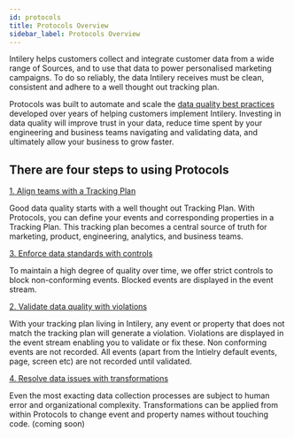 ```yaml
---
id: protocols
title: Protocols Overview
sidebar_label: Protocols Overview
---
```


Intilery helps customers collect and integrate customer data from a wide range of Sources, and to use that data to power personalised marketing campaigns. To do so reliably, the data Intilery receives must be clean, consistent and adhere to a well thought out tracking plan.

Protocols was built to automate and scale the [data quality best practices](../guides/data-collection) developed over years of helping customers implement Intilery. Investing in data quality will improve trust in your data, reduce time spent by your engineering and business teams navigating and validating data, and ultimately allow your business to grow faster.

## There are four steps to using Protocols

[1. Align teams with a Tracking Plan](../guides/trackingplan)

Good data quality starts with a well thought out Tracking Plan. With Protocols, you can define your events and corresponding properties in a Tracking Plan. This tracking plan becomes a central source of truth for marketing, product, engineering, analytics, and business teams.

[3. Enforce data standards with controls](../guides/data-collection)

To maintain a high degree of quality over time, we offer strict controls to block non-conforming events. Blocked events are displayed in the event stream.

[2. Validate data quality with violations](../guides/validate)

With your tracking plan living in Intilery, any event or property that does not match the tracking plan will generate a violation. Violations are displayed in the event stream enabling you to validate or fix these. Non conforming events are not recorded. All events (apart from the Intielry default events, page, screen etc) are not recorded until validated.

[4. Resolve data issues with transformations]()

Even the most exacting data collection processes are subject to human error and organizational complexity. Transformations can be applied from within Protocols to change event and property names without touching code. (coming soon)

